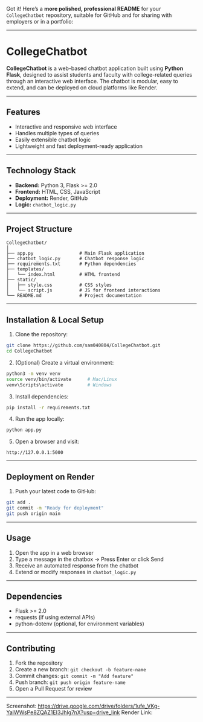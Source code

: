 Got it! Here’s a **more polished, professional README** for your `CollegeChatbot` repository, suitable for GitHub and for sharing with employers or in a portfolio:

---

# **CollegeChatbot**

**CollegeChatbot** is a web-based chatbot application built using **Python Flask**, designed to assist students and faculty with college-related queries through an interactive web interface. The chatbot is modular, easy to extend, and can be deployed on cloud platforms like Render.

---

## **Features**

* Interactive and responsive web interface
* Handles multiple types of queries
* Easily extensible chatbot logic
* Lightweight and fast deployment-ready application

---

## **Technology Stack**

* **Backend:** Python 3, Flask >= 2.0
* **Frontend:** HTML, CSS, JavaScript
* **Deployment:** Render, GitHub
* **Logic:** `chatbot_logic.py`

---

## **Project Structure**

```
CollegeChatbot/
│
├── app.py                 # Main Flask application
├── chatbot_logic.py       # Chatbot response logic
├── requirements.txt       # Python dependencies
├── templates/
│   └── index.html         # HTML frontend
├── static/
│   ├── style.css          # CSS styles
│   └── script.js          # JS for frontend interactions
└── README.md              # Project documentation
```

---

## **Installation & Local Setup**

1. Clone the repository:

```bash
git clone https://github.com/sam040804/CollegeChatbot.git
cd CollegeChatbot
```

2. (Optional) Create a virtual environment:

```bash
python3 -m venv venv
source venv/bin/activate      # Mac/Linux
venv\Scripts\activate         # Windows
```

3. Install dependencies:

```bash
pip install -r requirements.txt
```

4. Run the app locally:

```bash
python app.py
```

5. Open a browser and visit:

```
http://127.0.0.1:5000
```

---

## **Deployment on Render**

1. Push your latest code to GitHub:

```bash
git add .
git commit -m "Ready for deployment"
git push origin main
```





---

## **Usage**

1. Open the app in a web browser
2. Type a message in the chatbox → Press Enter or click Send
3. Receive an automated response from the chatbot
4. Extend or modify responses in `chatbot_logic.py`

---

## **Dependencies**

* Flask >= 2.0
* requests (if using external APIs)
* python-dotenv (optional, for environment variables)

---

## **Contributing**

1. Fork the repository
2. Create a new branch: `git checkout -b feature-name`
3. Commit changes: `git commit -m "Add feature"`
4. Push branch: `git push origin feature-name`
5. Open a Pull Request for review

---

Screenshot: https://drive.google.com/drive/folders/1ufe_VKg-YalWWsPe8ZQAZ1EI3Jhlg7nX?usp=drive_link
Render Link: 
